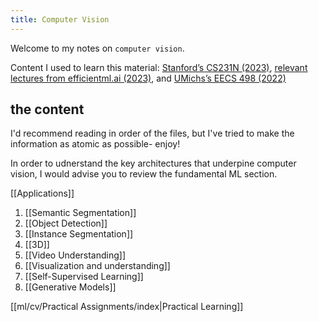 ```yaml
---
title: Computer Vision
---
```

Welcome to my notes on `computer vision`.

Content I used to learn this material: [Stanford’s CS231N (2023)](http://cs231n.stanford.edu/), [relevant lectures from efficientml.ai (2023)](https://efficientml.ai/), and [UMichs’s EECS 498 (2022)](https://web.eecs.umich.edu/~justincj/teaching/eecs498/WI2022/)




## the content

I'd recommend reading in order of the files, but I've tried to make the information as atomic as possible- enjoy!

In order to udnerstand the key architectures that underpine computer vision, I would advise you to review the fundamental ML section.

[[Applications]]
1. [[Semantic Segmentation]]
2. [[Object Detection]] 
3. [[Instance Segmentation]] 
4. [[3D]]
5. [[Video Understanding]]
6. [[Visualization and understanding]]
7. [[Self-Supervised Learning]]
8. [[Generative Models]]

[[ml/cv/Practical Assignments/index|Practical Learning]]


